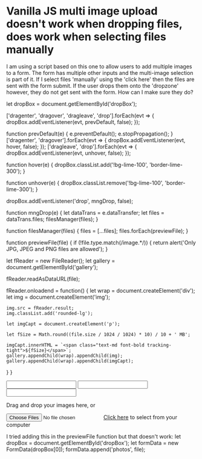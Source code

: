 
# Vanilla JS multi image upload doesn't work when dropping files, does work when selecting files manually

I am using a script based on this one to allow users to add multiple images to a form.
The form has multiple other inputs and the multi-image selection is part of it.
If I select files 'manually' using the 'click here' then the files are sent with the form submit. If the user drops them onto the 'dropzone' however, they do not get sent with the form. How can I make sure they do?


let dropBox = document.getElementById('dropBox');

['dragenter', 'dragover', 'dragleave', 'drop'].forEach(evt => {
  dropBox.addEventListener(evt, prevDefault, false);
});

function prevDefault(e) {
  e.preventDefault();
  e.stopPropagation();
}
['dragenter', 'dragover'].forEach(evt => {
  dropBox.addEventListener(evt, hover, false);
});
['dragleave', 'drop'].forEach(evt => {
  dropBox.addEventListener(evt, unhover, false);
});

function hover(e) {
  dropBox.classList.add('!bg-lime-100', 'border-lime-300');
}

function unhover(e) {
  dropBox.classList.remove('!bg-lime-100', 'border-lime-300');
}

dropBox.addEventListener('drop', mngDrop, false);

function mngDrop(e) {
  let dataTrans = e.dataTransfer;
  let files = dataTrans.files;
  filesManager(files);
}

function filesManager(files) {
  files = [...files];
  files.forEach(previewFile);
}

function previewFile(file) {
  if (!file.type.match(/image.*/)) {
    return alert('Only JPG, JPEG and PNG files are allowed');
  }

  let fReader = new FileReader();
  let gallery = document.getElementById('gallery');

  fReader.readAsDataURL(file);

  fReader.onloadend = function() {
    let wrap = document.createElement('div');
    let img = document.createElement('img');

    img.src = fReader.result;
    img.classList.add('rounded-lg');

    let imgCapt = document.createElement('p');

    let fSize = Math.round((file.size / 1024 / 1024) * 10) / 10 + ' MB';

    imgCapt.innerHTML = `<span class="text-md font-bold tracking-tight">${fSize}</span>`;
    gallery.appendChild(wrap).appendChild(img);
    gallery.appendChild(wrap).appendChild(imgCapt);
  }
}
<form method="post" action="..." enctype="multipart/form-data">

  <input type="text" name="name">
  <input type="text" name="example">
  <input type="text" name="etc">

  <div id="dropBox" class="border-2 border-dashed bg-white border-slate-300 rounded-lg md:p-5 p-10 text-center">
    <p class="mb-2 mt-4">Drag and drop your images here, or</p>
    <input type="file" name="photos[]" id="imgUpload" multiple accept="image/*" onchange="filesManager(this.files)" class="hidden">
    <label for="imgUpload" class="block mt-4 font-bold cursor-pointer"><u>Click here</u> to select from your computer</label>
    <div id="gallery" class="mt-4 grid grid-cols-2 md:grid-cols-3 gap-4"></div>
  </div>

</form>



I tried adding this in the previewFile function but that doesn't work:
let dropBox = document.getElementById('dropBox');
let formData = new FormData(dropBox[0]);
formData.append('photos', file);


        